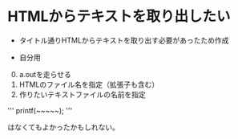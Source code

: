 # HTMLからテキストを取り出したい


* タイトル通りHTMLからテキストを取り出す必要があったため作成

* 自分用

0. a.outを走らせる
0. HTMLのファイル名を指定（拡張子も含む）
0. 作りたいテキストファイルの名前を指定

'''
printf(~~~~~);
'''

はなくてもよかったかもしれない。
